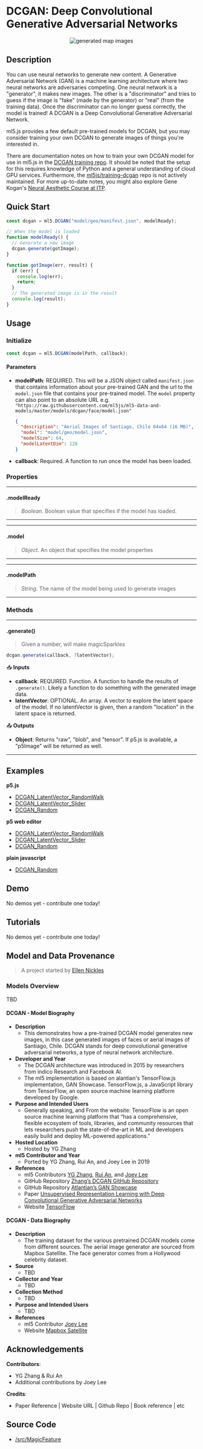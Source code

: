 # DCGAN: Deep Convolutional Generative Adversarial Networks

<center>
    <img class="header-img" alt="generated map images" src="assets/header-dcgan.png">
</center>

## Description

You can use neural networks to generate new content. A Generative Adversarial Network (GAN) is a machine learning architecture where two neural networks are adversaries competing. One neural network is a "generator", it makes new images. The other is a "discriminator" and tries to guess if the image is "fake" (made by the generator) or "real" (from the training data). Once the discriminator can no longer guess correctly, the model is trained! A DCGAN is a Deep Convolutional Generative Adversarial Network.

ml5.js provides a few default pre-trained models for DCGAN, but you may consider training your own DCGAN to generate images of things you're interested in.

There are documentation notes on how to train your own DCGAN model for use in ml5.js in the [DCGAN training repo](https://github.com/ml5js/training-dcgan). It should be noted that the setup for this requires knowledge of Python and a general understanding of cloud GPU services. Furthermore, the [ml5js/training-dcgan](https://github.com/ml5js/training-dcgan) repo is not actively maintained. For more up-to-date notes, you might also explore Gene Kogan's [Neural Aesthetic Course at ITP](https://ml4a.github.io/classes/itp-F18/06/#).

## Quick Start

```js
const dcgan = ml5.DCGAN("model/geo/manifest.json", modelReady);

// When the model is loaded
function modelReady() {
  // Generate a new image
  dcgan.generate(gotImage);
}

function gotImage(err, result) {
  if (err) {
    console.log(err);
    return;
  }
  // The generated image is in the result
  console.log(result);
}
```

## Usage

### Initialize

```js
const dcgan = ml5.DCGAN(modelPath, callback);
```

#### Parameters

- **modelPath**: REQUIRED. This will be a JSON object called `manifest.json` that contains information about your pre-trained GAN and the url to the `model.json` file that contains your pre-trained model. The `model` property can also point to an absolute URL e.g. `"https://raw.githubusercontent.com/ml5js/ml5-data-and-models/master/models/dcgan/face/model.json"`

  ```json
  {
    "description": "Aerial Images of Santiago, Chile 64x64 (16 MB)",
    "model": "model/geo/model.json",
    "modelSize": 64,
    "modelLatentDim": 128
  }
  ```

- **callback**: Required. A function to run once the model has been loaded.

### Properties

---

#### .modelReady

> _Boolean_. Boolean value that specifies if the model has loaded.

---

---

#### .model

> _Object_. An object that specifies the model properties

---

---

#### .modelPath

> _String_. The name of the model being used to generate images

---

### Methods

---

#### .generate()

> Given a number, will make magicSparkles

```js
dcgan.generate(callback, ?latentVector);
```

📥 **Inputs**

- **callback**: REQUIRED. Function. A function to handle the results of `.generate()`. Likely a function to do something with the generated image data.
- **latentVector**: OPTIONAL. An array. A vector to explore the latent space of the model. If no latentVector is given, then a random "location" in the latent space is returned.

📤 **Outputs**

- **Object**: Returns "raw", "blob", and "tensor". If p5.js is available, a "p5Image" will be returned as well.

---

## Examples

**p5.js**

- [DCGAN_LatentVector_RandomWalk](https://github.com/ml5js/ml5-library/tree/main/examples/p5js/DCGAN/DCGAN_LatentVector_RandomWalk)
- [DCGAN_LatentVector_Slider](https://github.com/ml5js/ml5-library/tree/main/examples/p5js/DCGAN/DCGAN_LatentVector_Slider)
- [DCGAN_Random](https://github.com/ml5js/ml5-library/tree/main/examples/p5js/DCGAN/DCGAN_Random)

**p5 web editor**

- [DCGAN_LatentVector_RandomWalk](https://editor.p5js.org/ml5/sketches/DCGAN_LatentVector_RandomWalk)
- [DCGAN_LatentVector_Slider](https://editor.p5js.org/ml5/sketches/DCGAN_LatentVector_Slider)
- [DCGAN_Random](https://editor.p5js.org/ml5/sketches/DCGAN_Random)

**plain javascript**

- [DCGAN_Random](https://github.com/ml5js/ml5-library/tree/main/examples/javascript/DCGAN/DCGAN_Random)

## Demo

No demos yet - contribute one today!

## Tutorials

No demos yet - contribute one today!

## Model and Data Provenance

> A project started by [Ellen Nickles](https://github.com/ellennickles/)

### Models Overview

TBD

#### DCGAN - Model Biography

- **Description**
  - This demonstrates how a pre-trained DCGAN model generates new images, in this case generated images of faces or aerial images of Santiago, Chile. DCGAN stands for deep convolutional generative adversarial networks, a type of neural network architecture.
- **Developer and Year**
  - The DCGAN architecture was introduced in 2015 by researchers from indico Research and Facebook AI.
  - The ml5 implementation is based on alantian's TensorFlow.js implementation, GAN Showcase. TensorFlow.js, a JavaScript library from TensorFlow, an open source machine learning platform developed by Google.
- **Purpose and Intended Users**
  - Generally speaking, and From the website: TensorFlow is an open source machine learning platform that “has a comprehensive, flexible ecosystem of tools, libraries, and community resources that lets researchers push the state-of-the-art in ML and developers easily build and deploy ML-powered applications.”
- **Hosted Location**
  - Hosted by YG Zhang
- **ml5 Contributor and Year**
  - Ported by YG Zhang, Rui An, and Joey Lee in 2019
- **References**
  - ml5 Contributors [YG Zhang](http://ygzhang.com/), [Rui An](https://frankshammer42.me/), and [Joey Lee](https://github.com/joeyklee)
  - GitHub Repository [Zhang’s DCGAN GitHub Repository](https://github.com/viztopia/ml5dcgan)
  - GitHub Repository [Atlantian’s GAN Showcase](https://github.com/alantian/ganshowcase)
  - Paper [Unsupervised Representation Learning with Deep Convolutional Generative Adversarial Networks](https://arxiv.org/abs/1511.06434)
  - Website [TensorFlow](https://www.tensorflow.org/)

#### DCGAN - Data Biography

- **Description**
  - The training dataset for the various pretrained DCGAN models come from different sources. The aerial image generator are sourced from Mapbox Satellite. The face generator comes from a Hollywood celebrity dataset.
- **Source**
  - TBD
- **Collector and Year**
  - TBD
- **Collection Method**
  - TBD
- **Purpose and Intended Users**
  - TBD
- **References**
  - ml5 Contributor [Joey Lee](https://github.com/joeyklee)
  - Website [Mapbox Satellite](https://www.mapbox.com/maps/satellite)

## Acknowledgements

**Contributors**:

- YG Zhang & Rui An
- Additional contributions by Joey Lee

**Credits**:

- Paper Reference | Website URL | Github Repo | Book reference | etc

## Source Code

- [/src/MagicFeature]()

